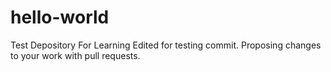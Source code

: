 # hello-world
Test Depository For Learning
Edited for testing commit.
Proposing changes to your work with pull requests.
